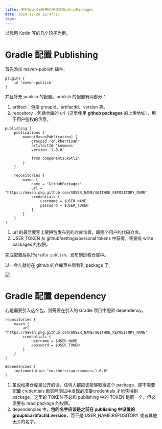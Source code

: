 ```yaml
---
title: 使用Gradle发布轮子库到GithubPackages
date: 2020-12-28 12:47:17
tags:
---
```


以我用 Kotlin 写的几个轮子为例。

# Gradle 配置 Publishing

首先添加 maven-publish 插件。

```
plugins {
    id 'maven-publish'
}
```

并且补充 publish 的配置。publish 的配置有两部分：

1. artifact：包括 groupId、artifactId、version 等。
2. repository：包括仓库的 uri（这里使用 **github packages** 的上传地址），用于用户鉴权的信息。

```
publishing {
    publications {
        maven(MavenPublication) {
            groupId 'cn.kherrisan'
            artifactId 'kommons'
            version '1.0.0'

            from components.kotlin
        }
    }

    repositories {
        maven {
            name = "GitHubPackages"
            url = "https://maven.pkg.github.com/$USER_NAME/$GITHUB_REPOSITORY_NAME"
            credentials {
                username = $USER_NAME
                password = $USER_TOKEN
            }
        }
    }
}
```

1. url 的最后要写上要把包发布到的仓库位置，即哪个用户的代码仓库。 
2. USER_TOKEN 从 github/settings/personal tokens 中获得，需要有 write packages 的权限。

完成配置后执行``gradle publish``，发布到远程仓库中。

过一会儿就能在 github 的仓库页右侧看到 package 了。

![](https://oss.kherrisan.cn/githubpackages.png)

# Gradle 配置 dependency

若是需要引入这个包，则需要在引入的 Gradle 项目中配置 dependency。

```
repositories {
    maven {
        url "https://maven.pkg.github.com/$USER_NAME/$GITHUB_REPOSITORY_NAME"
        credentials {
            username = $USER_NAME
            password = $USER_TOKEN
        }
    }
}

dependencies {
    implementation "cn.kherrisan:kommons:1.0.0"
}
```

1. 虽说如果仓库是公开的话，任何人都应该能够取得这个 package，即不需要配置 credentials.但实际测试中发现必须要credentials 才能获得到 package。这里的 TOKEN 不必和 publishing 中的 TOKEN 是同一个，但必须要有 read package 的权限。
2. dependencies 中，**包的名字应该是之前在 publishing 中设置的 groupId:artifactId:version**，而不是 USER_NAME:REPOSITORY 或者其他无关的名字。